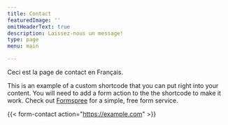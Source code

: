 ```yaml
---
title: Contact
featuredImage: ''
omitHeaderText: true
description: Laissez-nous un message!
type: page
menu: main

---
```


Ceci est la page de contact en Français.

This is an example of a custom shortcode that you can put right into your content. You will need to add a form action to the the shortcode to make it work. Check out [Formspree](https://formspree.io/) for a simple, free form service.

{{< form-contact action="https://example.com"  >}}
